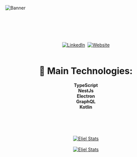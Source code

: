 ![Banner](https://elielgaspar.xyz/MyBannerPNG.png)


<br>
<br>
<br>
<br>

<div align="center">
<br>
<a href="https://www.linkedin.com/in/eliel-michelmann-gaspar-5374a2195/"><img src="https://img.shields.io/badge/linkedin-%230077B5.svg?&style=for-the-badge&logo=linkedin&logoColor=white" alt="LinkedIn" /></a>&nbsp;
<a href="https://elielgaspar.xyz"><img alt="Website" src="https://img.shields.io/website?style=for-the-badge&up_message=portfolio&url=https%3A%2F%2Fkkvanonymous.github.io%2F"></a>
</div>

<br>

<div align="center">

  # 🔧 Main Technologies:
  <strong>TypeScript</strong>
  <br />
  <strong>NestJs</strong>
  <br />
  <strong>Electron</strong>
  <br />
  <strong>GraphQL</strong>
  <br />
  <strong>Kotlin</strong>  
</div>



<br>
<br>
<br>
<br>



<div align="center">
<a href=""><img src="https://github-readme-stats.vercel.app/api/top-langs/?username=griffan113&theme=vue-dark" alt="Eliel Stats" /></a>
</div>
<br />
<div align="center">
<a href=""><img src="https://github-readme-streak-stats.herokuapp.com/?user=griffan113&theme=vue-dark" alt="Eliel Stats" /></a>
</div>



